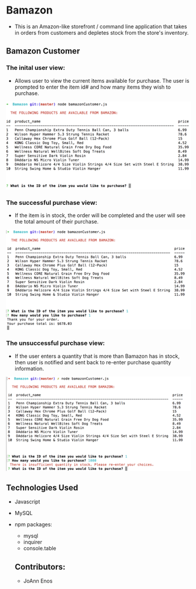 # Bamazon
* This is an Amazon-like storefront  / command line application that takes in orders from customers and depletes stock from the store's inventory.

## Bamazon Customer

### The inital user view:
* Allows user to view the current items available for purchase. The user is prompted to enter the item id# and how many items they wish to purchase. 

![Screenshot](/images/InitialCustomerView.png?raw=true "InitialCustomerView")

### The successful purchase view:
* If the item is in stock, the order will be completed and the user will see the total amount of their purchase.

![Screenshot](/images/SuccessfulPurchase.png?raw=true "SuccessfulPurchase")

### The unsuccessful purchase view:
* If the user enters a quantity that is more than Bamazon has in stock, then user is notified and sent back to re-enter purchase quantity information.

![Screenshot](/images/UnsuccessfulPurchase.png?raw=true "UnsuccessfulPurchase")

## Technologies Used
* Javascript
* MySQL
* npm packages:
  * mysql
  * inquirer
  * console.table

  ## Contributors:
  * JoAnn Enos

